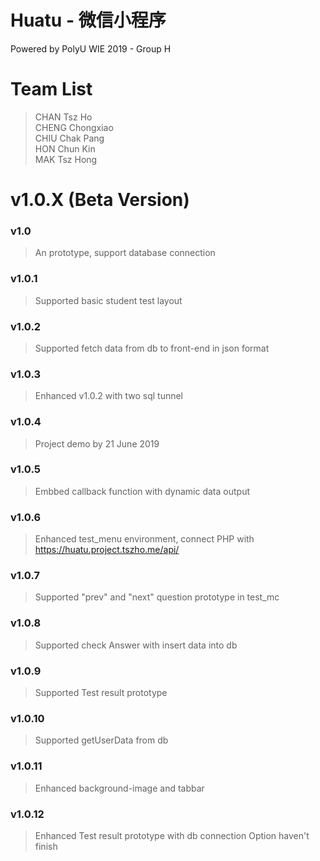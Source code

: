 # Huatu - 微信小程序 
Powered by PolyU WIE 2019 - Group H
# Team List
> CHAN Tsz Ho <br/>
> CHENG Chongxiao <br/>
> CHIU Chak Pang <br/>
> HON Chun Kin <br/>
> MAK Tsz Hong <br/>
# v1.0.X (Beta Version)
### v1.0 
> An prototype, support database connection
### v1.0.1
> Supported basic student test layout
### v1.0.2
> Supported fetch data from db to front-end in json format
### v1.0.3
> Enhanced v1.0.2 with two sql tunnel
### v1.0.4
> Project demo by 21 June 2019
### v1.0.5
> Embbed callback function with dynamic data output
### v1.0.6
> Enhanced test_menu environment, connect PHP with https://huatu.project.tszho.me/api/
### v1.0.7
> Supported "prev" and "next" question prototype in test_mc 
### v1.0.8
> Supported check Answer with insert data into db 
### v1.0.9
> Supported Test result prototype
### v1.0.10
> Supported getUserData from db
### v1.0.11
> Enhanced background-image and tabbar
### v1.0.12
> Enhanced Test result prototype with db connection
> Option haven't finish 